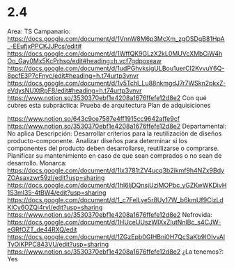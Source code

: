 # 2.4

Area: TS
Campanario: https://docs.google.com/document/d/1VnnW8M6p3McXm_zgOSDgB81HpA_-EEufjxPPCKJJPcs/edit#
https://docs.google.com/document/d/1WffQK9GLzX2kL0MUVcXMbCiW4hOo_Gay0Mx5KcPrhso/edit#heading=h.vcf7gdpoxeaw
https://docs.google.com/document/d/1udPGhvksigULBou1uerCI2KvvuY6Q-8pcfE3P7cFnyc/edit#heading=h.t74urtp3vnvr
https://docs.google.com/document/d/1v5Tchl_Lu88nkmgdJ7r7WSkn2pkxZ-eVdysNUXtRpF8/edit#heading=h.t74urtp3vnvr
https://www.notion.so/3530370ebf1e4208a1676ffefe12d8e2 
Con qué cubres esta subpráctica: Prueba de arquitectura
Plan de adquisiciones

https://www.notion.so/643c9ce7587e4ff1915cc9642affe9cf 
https://www.notion.so/3530370ebf1e4208a1676ffefe12d8e2 
Departamental: No aplica
Descripción: Desarrollar criterios para la reutilización de diseños producto-componente.
Analizar diseños para determinar si los componentes del producto deben desarrollarse, reutilizarse o comprarse.
Planificar su mantenimiento en caso de que sean comprados o no sean de desarrollo.
Monarca: https://docs.google.com/document/d/1Ix3781tZV4ucq3b2ikmf9h4NZx9BdyZOAsaxzwr59zI/edit?usp=sharing
https://docs.google.com/document/d/1hI6IjDQnsjUziMOPbc_yGZKwWKDivH1S3ml35-4tBW4/edit?usp=sharing
https://docs.google.com/document/d/1_c7FelLye5r8Uy17W_b6kmUf9ClzLdKlCy6OZQi4rvI/edit?usp=sharing
https://www.notion.so/3530370ebf1e4208a1676ffefe12d8e2 
Nefrovida: https://docs.google.com/document/d/1HUceUUszWIXxZlutNnlBc_s4CJW-eGRfOZT_de44RXQ/edit
https://docs.google.com/document/d/1ZGzEpb0GIHBni0H7QcSaKb9IOIvvAlTyOiKPPC843VU/edit?usp=sharing
https://www.notion.so/3530370ebf1e4208a1676ffefe12d8e2 
¿La tenemos?: Yes